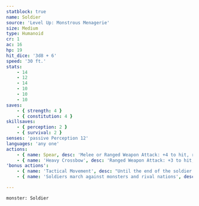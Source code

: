 ```yaml
---
statblock: true
name: Soldier
source: 'Level Up: Monstrous Menagerie'
size: Medium
type: Humanoid
cr: 1
ac: 16
hp: 19
hit_dice: '3d8 + 6'
speed: '30 ft.'
stats:
    - 14
    - 12
    - 14
    - 10
    - 10
    - 10
saves:
    - { strength: 4 }
    - { constitution: 4 }
skillsaves:
    - { perception: 2 }
    - { survival: 2 }
senses: 'passive Perception 12'
languages: 'any one'
actions:
    - { name: Spear, desc: 'Melee or Ranged Weapon Attack: +4 to hit, reach 5 ft. or range 20/60 ft., one target. Hit: 5 (1d6 + 2) piercing damage, or 9 (2d6 + 2) piercing damage if within 5 feet of an ally that is not incapacitated.' }
    - { name: 'Heavy Crossbow', desc: 'Ranged Weapon Attack: +3 to hit, range 100/400 ft., one target. Hit: 6 (1d10 + 1) piercing damage.' }
'bonus actions':
    - { name: 'Tactical Movement', desc: "Until the end of the soldier's turn, their Speed is halved and their movement doesn't provoke opportunity attacks." }
    - { name: 'Soldiers march against monsters and rival nations', desc: 'Soldiers are tougher and more organized than city guards.' }

---
```

```statblock
monster: Soldier
```
